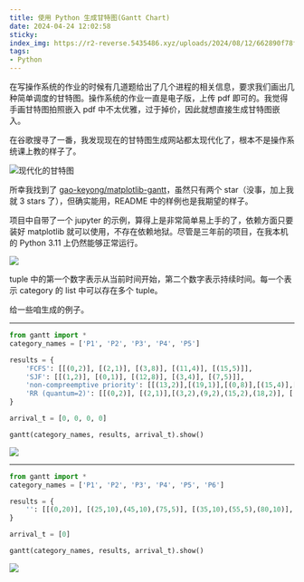 ```yaml
---
title: 使用 Python 生成甘特图(Gantt Chart)
date: 2024-04-24 12:02:58
sticky:
index_img: https://r2-reverse.5435486.xyz/uploads/2024/08/12/662890f78f1da.webp
tags:
- Python
---
```


在写操作系统的作业的时候有几道题给出了几个进程的相关信息，要求我们画出几种简单调度的甘特图。操作系统的作业一直是电子版，上传 pdf 即可的。我觉得手画甘特图拍照嵌入 pdf 中不太优雅，过于掉价，因此就想直接生成甘特图嵌入。

在谷歌搜寻了一番，我发现现在的甘特图生成网站都太现代化了，根本不是操作系统课上教的样子了。

![现代化的甘特图](https://r2-reverse.5435486.xyz/uploads/2024/08/12/662888bd5a0af.webp)

所幸我找到了 [gao-keyong/matplotlib-gantt](https://github.com/gao-keyong/matplotlib-gantt/)，虽然只有两个 star（没事，加上我就 3 stars 了），但确实能用，README 中的样例也是我期望的样子。

项目中自带了一个 jupyter 的示例，算得上是非常简单易上手的了，依赖方面只要装好 matplotlib 就可以使用，不存在依赖地狱。尽管是三年前的项目，在我本机的 Python 3.11 上仍然能够正常运行。

![](https://r2-reverse.5435486.xyz/uploads/2024/08/12/66288ba6414d4.webp)



tuple 中的第一个数字表示从当前时间开始，第二个数字表示持续时间。每一个表示 category 的 list 中可以存在多个 tuple。

给一些咱生成的例子。

***

```python
from gantt import *
category_names = ['P1', 'P2', 'P3', 'P4', 'P5']

results = {
    'FCFS': [[(0,2)], [(2,1)], [(3,8)], [(11,4)], [(15,5)]],
    'SJF': [[(1,2)], [(0,1)], [(12,8)], [(3,4)], [(7,5)]],
    'non-compreemptive priority': [[(13,2)],[(19,1)],[(0,8)],[(15,4)],[(8,5)]],
    'RR (quantum=2)': [[(0,2)], [(2,1)],[(3,2),(9,2),(15,2),(18,2)], [(5,2),(11,2)], [(7,2),(13,2),(17,1)]]
}

arrival_t = [0, 0, 0, 0]

gantt(category_names, results, arrival_t).show()

```

![](https://r2-reverse.5435486.xyz/uploads/2024/08/12/662890f78f1da.webp)

***

```python
from gantt import *
category_names = ['P1', 'P2', 'P3', 'P4', 'P5', 'P6']

results = {
    '': [[(0,20)], [(25,10),(45,10),(75,5)], [(35,10),(55,5),(80,10)], [(60,15)], [(100,5),(115,5)],[(105,10)]],
}

arrival_t = [0]

gantt(category_names, results, arrival_t).show()

```

![](https://r2-reverse.5435486.xyz/uploads/2024/08/12/662891bfa52fc.webp)
